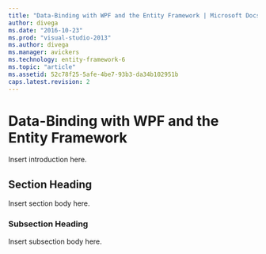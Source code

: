 ```yaml
---
title: "Data-Binding with WPF and the Entity Framework | Microsoft Docs"
author: divega
ms.date: "2016-10-23"
ms.prod: "visual-studio-2013"
ms.author: divega
ms.manager: avickers
ms.technology: entity-framework-6
ms.topic: "article"
ms.assetid: 52c78f25-5afe-4be7-93b3-da34b102951b
caps.latest.revision: 2
---
```

# Data-Binding with WPF and the Entity Framework
Insert introduction here.  
  
## Section Heading  
 Insert section body here.  
  
### Subsection Heading  
 Insert subsection body here.